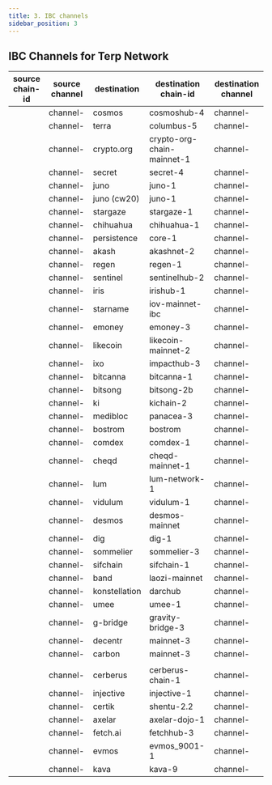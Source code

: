 ```yaml
---
title: 3. IBC channels
sidebar_position: 3
---
```

## IBC Channels for Terp Network

| source chain-id  | source channel  | destination | destination chain-id  | destination channel |
| ---------------- | --------------- | ----------- | --------------------- | ------------------- |
|  | channel- | cosmos | cosmoshub-4 | channel- |
|  | channel- | terra | columbus-5 | channel- |
|  | channel- | crypto.org | crypto-org-chain-mainnet-1 | channel- |
|  | channel- | secret | secret-4 | channel- |
|  | channel- | juno | juno-1 | channel- |
|  | channel- | juno (cw20) | juno-1 | channel- |
|  | channel- | stargaze | stargaze-1 | channel- |
|  | channel- | chihuahua | chihuahua-1 | channel- |
|  | channel- | persistence | core-1 | channel- |
|  | channel- | akash | akashnet-2 | channel- |
|  | channel- | regen | regen-1 | channel- |
|  | channel- | sentinel | sentinelhub-2 | channel- |
|  | channel- | iris | irishub-1 | channel- |
|  | channel- | starname | iov-mainnet-ibc | channel- |
|  | channel- | emoney | emoney-3 | channel- |
|  | channel- | likecoin | likecoin-mainnet-2 | channel- |
|  | channel- | ixo | impacthub-3 | channel- |
|  | channel- | bitcanna | bitcanna-1 | channel- |
|  | channel- | bitsong | bitsong-2b | channel- |
|  | channel- | ki | kichain-2 | channel- |
|  | channel- | medibloc | panacea-3 | channel- |
|  | channel- | bostrom | bostrom | channel- |
|  | channel- | comdex | comdex-1 | channel- |
|  | channel- | cheqd | cheqd-mainnet-1 | channel- |
|  | channel- | lum | lum-network-1 | channel- |
|  | channel- | vidulum | vidulum-1 | channel- |
|  | channel- | desmos | desmos-mainnet | channel- |
|  | channel- | dig | dig-1 | channel- |
|  | channel- | sommelier | sommelier-3 | channel- |
|  | channel- | sifchain | sifchain-1 | channel- |
|  | channel- | band | laozi-mainnet | channel- |
|  | channel- | konstellation | darchub | channel- |
|  | channel- | umee | umee-1 | channel- |
|  | channel- | g-bridge | gravity-bridge-3 | channel- |
|  | channel- | decentr | mainnet-3 | channel- |
|  | channel- | carbon | mainnet-3 | channel- |
||||||
|  | channel- | cerberus | cerberus-chain-1 | channel- |
|  | channel- | injective | injective-1 | channel- |
|  | channel- | certik | shentu-2.2 | channel- |
|  | channel- | axelar | axelar-dojo-1 | channel- |
|  | channel- | fetch.ai | fetchhub-3 | channel- |
|  | channel- | evmos | evmos_9001-1 | channel- |
|  | channel- | kava | kava-9 | channel- |

